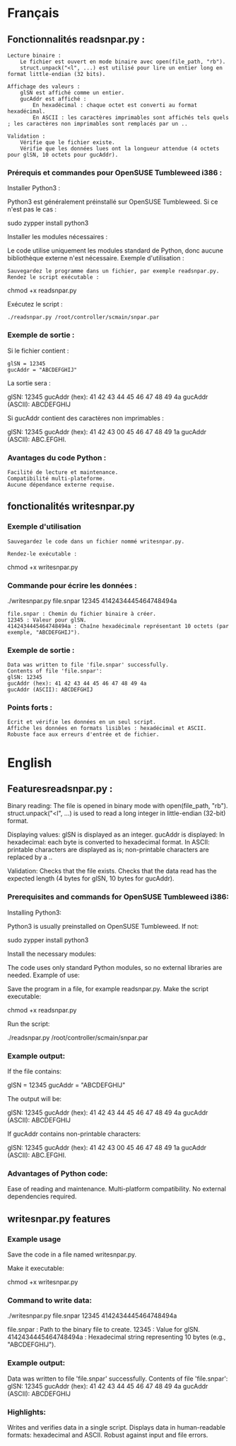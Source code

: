 # Français
## Fonctionnalités readsnpar.py :

    Lecture binaire :
        Le fichier est ouvert en mode binaire avec open(file_path, "rb").
        struct.unpack("<l", ...) est utilisé pour lire un entier long en format little-endian (32 bits).

    Affichage des valeurs :
        glSN est affiché comme un entier.
        gucAddr est affiché :
            En hexadécimal : chaque octet est converti au format hexadécimal.
            En ASCII : les caractères imprimables sont affichés tels quels ; les caractères non imprimables sont remplacés par un ..

    Validation :
        Vérifie que le fichier existe.
        Vérifie que les données lues ont la longueur attendue (4 octets pour glSN, 10 octets pour gucAddr).

### Prérequis et commandes pour OpenSUSE Tumbleweed i386 :
Installer Python3 :

Python3 est généralement préinstallé sur OpenSUSE Tumbleweed. Si ce n'est pas le cas :

sudo zypper install python3

Installer les modules nécessaires :

Le code utilise uniquement les modules standard de Python, donc aucune bibliothèque externe n'est nécessaire.
Exemple d'utilisation :

    Sauvegardez le programme dans un fichier, par exemple readsnpar.py.
    Rendez le script exécutable :

chmod +x readsnpar.py

Exécutez le script :

    ./readsnpar.py /root/controller/scmain/snpar.par

### Exemple de sortie :

Si le fichier contient :

    glSN = 12345
    gucAddr = "ABCDEFGHIJ"

La sortie sera :

glSN: 12345
gucAddr (hex): 41 42 43 44 45 46 47 48 49 4a
gucAddr (ASCII): ABCDEFGHIJ

Si gucAddr contient des caractères non imprimables :

glSN: 12345
gucAddr (hex): 41 42 43 00 45 46 47 48 49 1a
gucAddr (ASCII): ABC.EFGHI.

### Avantages du code Python :

    Facilité de lecture et maintenance.
    Compatibilité multi-plateforme.
    Aucune dépendance externe requise.

## fonctionalités writesnpar.py

### Exemple d'utilisation

    Sauvegardez le code dans un fichier nommé writesnpar.py.

    Rendez-le exécutable :

chmod +x writesnpar.py

### Commande pour écrire les données :

./writesnpar.py file.snpar 12345 4142434445464748494a

    file.snpar : Chemin du fichier binaire à créer.
    12345 : Valeur pour glSN.
    4142434445464748494a : Chaîne hexadécimale représentant 10 octets (par exemple, "ABCDEFGHIJ").

### Exemple de sortie :

    Data was written to file 'file.snpar' successfully.
    Contents of file 'file.snpar':
    glSN: 12345
    gucAddr (hex): 41 42 43 44 45 46 47 48 49 4a
    gucAddr (ASCII): ABCDEFGHIJ

### Points forts :

    Écrit et vérifie les données en un seul script.
    Affiche les données en formats lisibles : hexadécimal et ASCII.
    Robuste face aux erreurs d'entrée et de fichier.

# English

## Featuresreadsnpar.py :

Binary reading:
The file is opened in binary mode with open(file_path, "rb").
struct.unpack("<l", ...) is used to read a long integer in little-endian (32-bit) format.

Displaying values:
glSN is displayed as an integer.
gucAddr is displayed:
In hexadecimal: each byte is converted to hexadecimal format.
In ASCII: printable characters are displayed as is; non-printable characters are replaced by a ..

Validation:
Checks that the file exists.
Checks that the data read has the expected length (4 bytes for glSN, 10 bytes for gucAddr).

### Prerequisites and commands for OpenSUSE Tumbleweed i386:
Installing Python3:

Python3 is usually preinstalled on OpenSUSE Tumbleweed. If not:

sudo zypper install python3

Install the necessary modules:

The code uses only standard Python modules, so no external libraries are needed.
Example of use:

Save the program in a file, for example readsnpar.py.
Make the script executable:

chmod +x readsnpar.py

Run the script:

./readsnpar.py /root/controller/scmain/snpar.par

### Example output:

If the file contains:

glSN = 12345
gucAddr = "ABCDEFGHIJ"

The output will be:

glSN: 12345
gucAddr (hex): 41 42 43 44 45 46 47 48 49 4a
gucAddr (ASCII): ABCDEFGHIJ

If gucAddr contains non-printable characters:

glSN: 12345
gucAddr (hex): 41 42 43 00 45 46 47 48 49 1a
gucAddr (ASCII): ABC.EFGHI.

### Advantages of Python code:

Ease of reading and maintenance.
Multi-platform compatibility.
No external dependencies required.

## writesnpar.py features

### Example usage

Save the code in a file named writesnpar.py.

Make it executable:

chmod +x writesnpar.py

### Command to write data:

./writesnpar.py file.snpar 12345 4142434445464748494a

file.snpar : Path to the binary file to create.
12345 : Value for glSN.
4142434445464748494a : Hexadecimal string representing 10 bytes (e.g., "ABCDEFGHIJ").

### Example output:

Data was written to file 'file.snpar' successfully.
Contents of file 'file.snpar':
glSN: 12345
gucAddr (hex): 41 42 43 44 45 46 47 48 49 4a
gucAddr (ASCII): ABCDEFGHIJ

### Highlights:

Writes and verifies data in a single script.
Displays data in human-readable formats: hexadecimal and ASCII.
Robust against input and file errors.